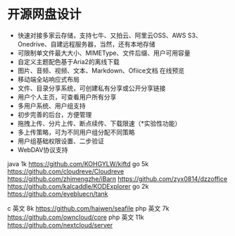 # 开源网盘设计

- 快速对接多家云存储，支持七牛、又拍云、阿里云OSS、AWS S3、Onedrive、自建远程服务器，当然，还有本地存储
- 可限制单文件最大大小、MIMEType、文件后缀、用户可用容量
- 自定义主题配色基于Aria2的离线下载
- 图片、音频、视频、文本、Markdown、Ofiice文档 在线预览
- 移动端全站响应式布局
- 文件、目录分享系统，可创建私有分享或公开分享链接
- 用户个人主页，可查看用户所有分享
- 多用户系统、用户组支持
- 初步完善的后台，方便管理
- 拖拽上传、分片上传、断点续传、下载限速（*实验性功能）
- 多上传策略，可为不同用户组分配不同策略
- 用户组基础权限设置、二步验证
- WebDAV协议支持


java    1k           https://github.com/KOHGYLW/kiftd
go      5k           https://github.com/cloudreve/Cloudreve
https://github.com/zhimengzhe/iBarn
https://github.com/zyx0814/dzzoffice
https://github.com/kalcaddle/KODExplorer
go 2k  https://github.com/eyebluecn/tank

c 英文  8k     https://github.com/haiwen/seafile
php 英文  7k https://github.com/owncloud/core
php 英文 11k  https://github.com/nextcloud/server